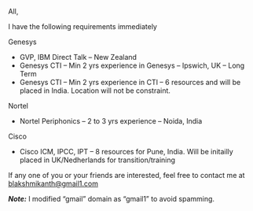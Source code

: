
All,

I have the following requirements immediately

Genesys

* GVP, IBM Direct Talk &#8211; New Zealand  
* Genesys CTI &#8211; Min 2 yrs experience in Genesys &#8211; Ipswich, UK &#8211; Long Term  
* Genesys CTI &#8211; Min 2 yrs experience in CTI &#8211; 6 resources and will be placed in India. Location will not be constraint.

Nortel

* Nortel Periphonics &#8211; 2 to 3 yrs experience &#8211; Noida, India

Cisco

* Cisco ICM, IPCC, IPT &#8211; 8 resources for Pune, India. Will be initailly placed in UK/Nedherlands for transition/training

If any one of you or your friends are interested, feel free to contact me at blakshmikanth@gmail1.com

_**Note:**_ I modified &#8220;gmail&#8221; domain as &#8220;gmail1&#8221; to avoid spamming.